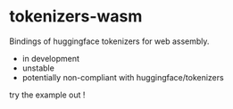 # tokenizers-wasm

Bindings of huggingface tokenizers for web assembly.

- in development
- unstable
- potentially non-compliant with huggingface/tokenizers

try the example out !